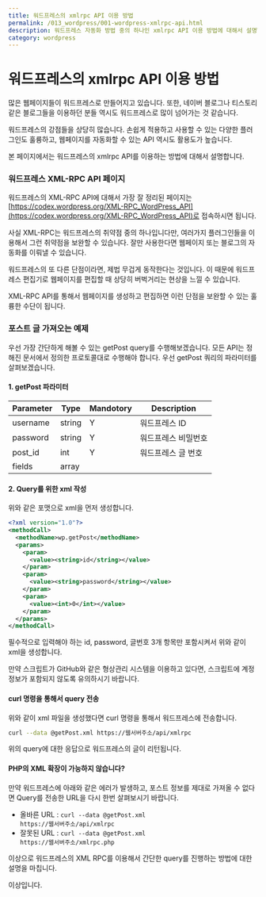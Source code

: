 ```yaml
---
title: 워드프레스의 xmlrpc API 이용 방법
permalink: /013_wordpress/001-wordpress-xmlrpc-api.html
description: 워드프레스 자동화 방법 중의 하나인 xmlrpc API 이용 방법에 대해서 설명합니다.
category: wordpress
---
```



워드프레스의 xmlrpc API 이용 방법
===


많은 웹페이지들이 워드프레스로 만들어지고 있습니다. 
또한, 네이버 블로그나 티스토리 같은 블로그들을 이용하던 분들 역시도 
워드프레스로 많이 넘어가는 것 같습니다. 


워드프레스의 강점들을 상당히 많습니다. 
손쉽게 적용하고 사용할 수 있는 다양한 플러그인도 훌륭하고, 
웹페이지를 자동화할 수 있는 API 역시도 활용도가 높습니다. 


본 페이지에서는 워드프레스의 xmlrpc API를 이용하는 방법에 대해서 설명합니다.


### 워드프레스 XML-RPC API 페이지


워드프레스의 XML-RPC API에 대해서 가장 잘 정리된 페이지는 
[https://codex.wordpress.org/XML-RPC_WordPress_API](https://codex.wordpress.org/XML-RPC_WordPress_API)로 접속하시면 됩니다. 


사실 XML-RPC는 워드프레스의 취약점 중의 하나입니다만, 
여러가지 플러그인들을 이용해서 그런 취약점을 보완할 수 있습니다. 
잘만 사용한다면 웹페이지 또는 블로그의 자동화를 이뤄낼 수 있습니다. 


워드프레스의 또 다른 단점이라면, 제법 무겁게 동작한다는 것입니다. 
이 때문에 워드프레스 편집기로 웹페이지를 편집할 때 
상당히 버벅거리는 현상을 느낄 수 있습니다. 


XML-RPC API를 통해서 웹페이지를 생성하고 편집하면 
이런 단점을 보완할 수 있는 훌륭한 수단이 됩니다. 


### 포스트 글 가져오는 예제


우선 가장 간단하게 해볼 수 있는 getPost query를 수행해보겠습니다. 
모든 API는 정해진 문서에서 정의한 프로토콜대로 수행해야 합니다. 
우선 getPost 쿼리의 파라미터를 살펴보겠습니다. 


#### 1. getPost 파라미터


|Parameter|Type|Mandotory|Description|
|--|--|--|--|
|username|string| Y | 워드프레스 ID |
|password|string| Y | 워드프레스 비밀번호 |
|post_id|int| Y | 워드프레스 글 번호 |
|fields|array|    |   |



#### 2. Query를 위한 xml 작성


위와 같은 포맷으로 xml을 먼저 생성합니다. 


```xml
<?xml version="1.0"?>
<methodCall>
  <methodName>wp.getPost</methodName>
  <params>
    <param>
      <value><string>id</string></value>
    </param>
    <param>
      <value><string>password</string></value>
    </param>
    <param>
      <value><int>0</int></value>
    </param>
  </params>
</methodCall>
```


필수적으로 입력해야 하는 id, password, 글번호 3개 항목만 포함시켜서 
위와 같이 xml을 생성합니다. 


만약 스크립트가 GitHub와 같은 형상관리 시스템을 이용하고 있다면, 
스크립트에 계정 정보가 포함되지 않도록 유의하시기 바랍니다. 


#### curl 명령을 통해서 query 전송


위와 같이 xml 파일을 생성했다면 curl 명령을 통해서 워드프레스에 전송합니다.


```bash
curl --data @getPost.xml https://웹서버주소/api/xmlrpc
```


위의 query에 대한 응답으로 워드프레스의 글이 리턴됩니다. 


#### PHP의 XML 확장이 가능하지 않습니다?


만약 워드프레스에 아래와 같은 에러가 발생하고, 
포스트 정보를 제대로 가져올 수 없다면 
Query를 전송한 URL을 다시 한번 살펴보시기 바랍니다. 


- 올바른 URL : <code>curl --data @getPost.xml https://웹서버주소/api/xmlrpc</code>
- 잘못된 URL : <code>curl --data @getPost.xml https://웹서버주소/xmlrpc.php</code>


이상으로 워드프레스의 XML RPC를 이용해서 
간단한 query를 진행하는 방법에 대한 설명을 마칩니다. 


이상입니다. 
